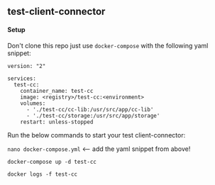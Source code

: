 test-client-connector
---

#### Setup

Don't clone this repo just use `docker-compose` with the following yaml snippet:

    version: "2"

    services:
      test-cc:
        container_name: test-cc
        image: <registry>/test-cc:<environment>
        volumes:
          - './test-cc/cc-lib:/usr/src/app/cc-lib'
          - './test-cc/storage:/usr/src/app/storage'
        restart: unless-stopped


Run the below commands to start your test client-connector:

`nano docker-compose.yml` <-- add the yaml snippet from above!

`docker-compose up -d test-cc`

`docker logs -f test-cc`
